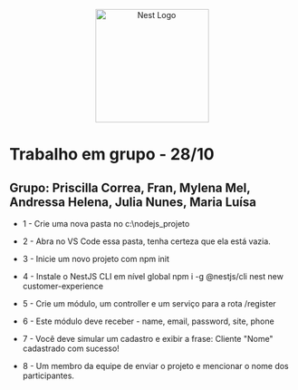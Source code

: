 <p align="center">
  <a href="#"><img src="https://nestjs.com/img/logo-small.svg" width="200" alt="Nest Logo" /></a>
</p>

# Trabalho em grupo - 28/10

## Grupo: Priscilla Correa, Fran, Mylena Mel, Andressa Helena, Julia Nunes, Maria Luísa


* 1 - Crie uma nova pasta no c:\nodejs_projeto
* 2 - Abra no VS Code essa pasta, tenha certeza que ela está vazia.
* 3 - Inicie um novo projeto com npm init
* 4 - Instale o NestJS CLI em nível global
    npm i -g @nestjs/cli
    nest new customer-experience

* 5 - Crie um módulo, um controller e um serviço para a rota /register
* 6 - Este módulo deve receber - name, email, password, site, phone
* 7 - Você deve simular um cadastro e exibir a frase: Cliente "Nome" cadastrado com sucesso!
* 8 - Um membro da equipe de enviar o projeto e mencionar o nome dos participantes.

